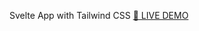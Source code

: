 Svelte App with Tailwind CSS
[🚀 LIVE DEMO](https://6131ca78416fd300079a7f6b--compassionate-neumann-a5015d.netlify.app/ "Password generator")